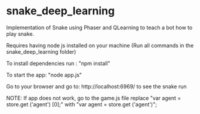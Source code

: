 # snake_deep_learning
Implementation of Snake using Phaser and QLearning to teach a bot how to play snake. 


Requires having node js installed on your machine
(Run all commands in the snake_deep_learning folder)

To install dependencies run : "npm install"

To start the app: "node app.js"

Go to your browser and go to: http://localhost:6969/ to see the snake run

NOTE: 
If app does not work, go to the game.js file
replace "var agent = store.get ('agent') [0];"
with "var agent = store.get ('agent')";

